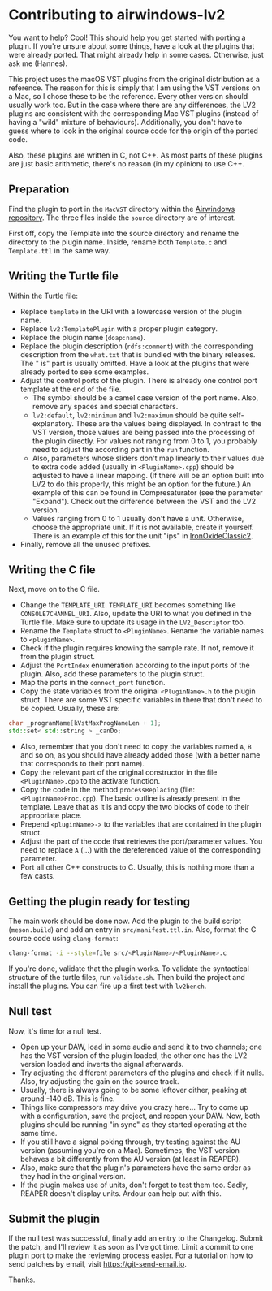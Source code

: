 # Contributing to airwindows-lv2

You want to help? Cool! This should help you get started with porting a plugin. If you're unsure about some things, have a look at the plugins that were already ported. That might already help in some cases. Otherwise, just ask me (Hannes).

This project uses the macOS VST plugins from the original distribution as a reference. The reason for this is simply that I am using the VST versions on a Mac, so I chose these to be the reference. Every other version should usually work too. But in the case where there are any differences, the LV2 plugins are consistent with the corresponding Mac VST plugins (instead of having a "wild" mixture of behaviours). Additionally, you don't have to guess where to look in the original source code for the origin of the ported code.

Also, these plugins are written in C, not C++. As most parts of these plugins are just basic arithmetic, there's no reason (in my opinion) to use C++.

## Preparation

Find the plugin to port in the `MacVST` directory within the [Airwindows repository](https://github.com/airwindows/airwindows).
The three files inside the `source` directory are of interest.

First off, copy the Template into the source directory and rename the directory to the plugin name.
Inside, rename both `Template.c` and `Template.ttl` in the same way.

## Writing the Turtle file

Within the Turtle file:
- Replace `template` in the URI with a lowercase version of the plugin name.
- Replace `lv2:TemplatePlugin` with a proper plugin category.
- Replace the plugin name (`doap:name`).
- Replace the plugin description (`rdfs:comment`) with the corresponding description from the `what.txt` that is bundled with the binary releases. The "<PluginName> is" part is usually omitted. Have a look at the plugins that were already ported to see some examples.
- Adjust the control ports of the plugin. There is already one control port template at the end of the file.
	- The symbol should be a camel case version of the port name. Also, remove any spaces and special characters.
	- `lv2:default`, `lv2:minimum` and `lv2:maximum` should be quite self-explanatory. These are the values being displayed. In contrast to the VST version, those values are being passed into the processing of the plugin directly. For values not ranging from 0 to 1, you probably need to adjust the according part in the `run` function.
	- Also, parameters whose sliders don't map linearly to their values due to extra code added (usually in `<PluginName>.cpp`) should be adjusted to have a linear mapping. (If there will be an option built into LV2 to do this properly, this might be an option for the future.) An example of this can be found in Compresaturator (see the parameter "Expand"). Check out the difference between the VST and the LV2 version.
	- Values ranging from 0 to 1 usually don't have a unit. Otherwise, choose the appropriate unit. If it is not available, create it yourself. There is an example of this for the unit "ips" in [IronOxideClassic2](src/IronOxideClassic2/IronOxideClassic2.ttl).
- Finally, remove all the unused prefixes.

## Writing the C file

Next, move on to the C file.
- Change the `TEMPLATE_URI`. `TEMPLATE_URI` becomes something like `CONSOLE7CHANNEL_URI`. Also, update the URI to what you defined in the Turtle file. Make sure to update its usage in the `LV2_Descriptor` too.
- Rename the `Template` struct to `<PluginName>`. Rename the variable names to `<pluginName>`.
- Check if the plugin requires knowing the sample rate. If not, remove it from the plugin struct.
- Adjust the `PortIndex` enumeration according to the input ports of the plugin. Also, add these parameters to the plugin struct.
- Map the ports in the `connect_port` function.
- Copy the state variables from the original `<PluginName>.h` to the plugin struct. There are some VST specific variables in there that don't need to be copied. Usually, these are:
```c++
char _programName[kVstMaxProgNameLen + 1];
std::set< std::string > _canDo;
```
- Also, remember that you don't need to copy the variables named `A`, `B` and so on, as you should have already added those (with a better name that corresponds to their port name).
- Copy the relevant part of the original constructor in the file `<PluginName>.cpp` to the activate function.
- Copy the code in the method `processReplacing` (file: `<PluginName>Proc.cpp`). The basic outline is already present in the template. Leave that as it is and copy the two blocks of code to their appropriate place.
- Prepend `<pluginName>->` to the variables that are contained in the plugin struct.
- Adjust the part of the code that retrieves the port/parameter values. You need to replace `A` (...) with the dereferenced value of the corresponding parameter.
- Port all other C++ constructs to C. Usually, this is nothing more than a few casts.

## Getting the plugin ready for testing

The main work should be done now. Add the plugin to the build script (`meson.build`) and add an entry in `src/manifest.ttl.in`. Also, format the C source code using `clang-format`:

```bash
clang-format -i --style=file src/<PluginName>/<PluginName>.c
```

If you're done, validate that the plugin works. To validate the syntactical structure of the turtle files, run `validate.sh`. Then build the project and install the plugins. You can fire up a first test with `lv2bench`.

## Null test

Now, it's time for a null test.

- Open up your DAW, load in some audio and send it to two channels; one has the VST version of the plugin loaded, the other one has the LV2 version loaded and inverts the signal afterwards.
- Try adjusting the different parameters of the plugins and check if it nulls. Also, try adjusting the gain on the source track.
- Usually, there is always going to be some leftover dither, peaking at around -140 dB. This is fine.
- Things like compressors may drive you crazy here... Try to come up with a configuration, save the project, and reopen your DAW. Now, both plugins should be running "in sync" as they started operating at the same time.
- If you still have a signal poking through, try testing against the AU version (assuming you're on a Mac). Sometimes, the VST version behaves a bit differently from the AU version (at least in REAPER).
- Also, make sure that the plugin's parameters have the same order as they had in the original version.
- If the plugin makes use of units, don't forget to test them too. Sadly, REAPER doesn't display units. Ardour can help out with this.

## Submit the plugin

If the null test was successful, finally add an entry to the Changelog. Submit the patch, and I'll review it as soon as I've got time. Limit a commit to one plugin port to make the reviewing process easier. For a tutorial on how to send patches by email, visit https://git-send-email.io.

Thanks.
